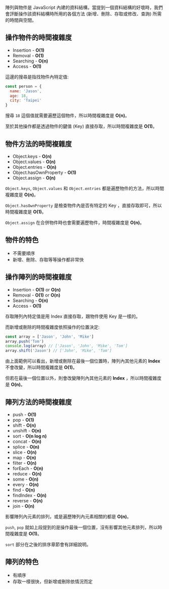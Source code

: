 <!-- Day 3 好用兩件套 - 物件與陣列的時間與空間複雜度 -->

陣列與物件是 JavaScript 內建的資料結構，當提到一個資料結構的好壞時，我們會評斷操作該資料結構時所用的各個方法 (新增、刪除、存取或修改、查詢) 所需的時間與空間。

## 操作物件的時間複雜度
- Insertion - **O(1)**
- Removal - **O(1)**
- Searching - **O(n)**
- Access - **O(1)**

這邊的搜尋是指找物件內特定值:
```js
const person = {
  name: 'Jason',
  age: 18,
  city: 'Taipei'
}
```
搜尋 `18` 這個值就需要遍歷這個物件，所以時間複雜度是 **O(n)**。

至於其他操作都是透過物件的鍵值 (Key) 直接存取，所以時間複雜度是 **O(1)**。

## 物件方法的時間複雜度
- Object.keys - **O(n)**
- Object.values - **O(n)**
- Object.entries - **O(n)**
- Object.hasOwnProperty - **O(1)**
- Object.assign - **O(n)**

`Object.keys`, `Object.values` 和 `Object.entries` 都是遍歷物件的方法，所以時間複雜度是 **O(n)**。

`Object.hasOwnProperty` 是檢查物件內是否有特定的 Key ，直接存取即可，所以時間複雜度是 **O(1)**。

`Object.assign` 在合併物件時也會需要遍歷物件，時間複雜度是 **O(n)**。

## 物件的特色
- 不需要順序
- 新增、刪除、存取等等操作都非常快

## 操作陣列的時間複雜度
- Insertion - **O(1)** or **O(n)**
- Removal - **O(1)** or **O(n)**
- Searching - **O(n)**
- Access - **O(1)**

存取陣列內特定值是用 Index 直接存取，跟物件使用 Key 是一樣的。

而新增或刪除的時間複雜度依照操作的位置決定:
```js
const array = ['Jason', 'John', 'Mike']
array.push('Tom')
console.log(array) // ['Jason', 'John', 'Mike', 'Tom']
array.shift('Jason') // ['John', 'Mike', 'Tom']
```
由上面範例可以看出，新增或刪除在最後一個位置時，陣列內其他元素的 **Index** 不會改變，所以時間複雜度是 **O(1)**。

但若在最後一個位置以外，則會改變陣列內其他元素的 **Index** ，所以時間複雜度是 **O(n)**。

## 陣列方法的時間複雜度
- push - **O(1)**
- pop - **O(1)**
- shift - **O(n)**
- unshift - **O(n)**
- sort - **O(n log n)**
- concat - **O(n)**
- splice - **O(n)**
- slice - **O(n)**
- map - **O(n)**
- filter - **O(n)**
- forEach - **O(n)**
- reduce - **O(n)**
- some - **O(n)**
- every - **O(n)**
- find - **O(n)**
- findIndex - **O(n)**
- reverse - **O(n)**
- join - **O(n)**

影響陣列內元素的排列，或是遍歷陣列內元素相關的都是 **O(n)**。

`push`, `pop` 就如上段提到的是操作最後一個位置，沒有影響其他元素排列，所以時間複雜度是 **O(1)**。

`sort` 部分在之後的排序章節會有詳細說明。

## 陣列的特色
- 有順序
- 存取一樣很快，但新增或刪除依情況而定
